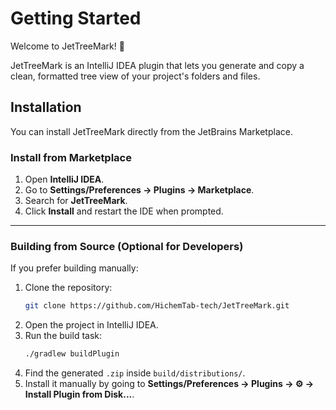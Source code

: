 # Getting Started

Welcome to JetTreeMark! 🎉

JetTreeMark is an IntelliJ IDEA plugin that lets you generate and copy a clean, formatted tree view of your project's folders and files.

## Installation

You can install JetTreeMark directly from the JetBrains Marketplace.

### Install from Marketplace

1. Open **IntelliJ IDEA**.
2. Go to **Settings/Preferences → Plugins → Marketplace**.
3. Search for **JetTreeMark**.
4. Click **Install** and restart the IDE when prompted.

---

### Building from Source (Optional for Developers)

If you prefer building manually:

1. Clone the repository:
   ```bash
   git clone https://github.com/HichemTab-tech/JetTreeMark.git
   ```
2. Open the project in IntelliJ IDEA.
3. Run the build task:
   ```bash
   ./gradlew buildPlugin
   ```
4. Find the generated `.zip` inside `build/distributions/`.
5. Install it manually by going to **Settings/Preferences → Plugins → ⚙️ → Install Plugin from Disk...**.
